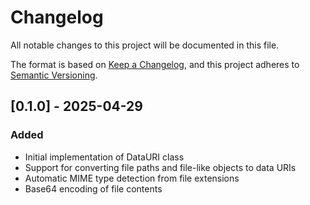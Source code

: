 # Changelog

All notable changes to this project will be documented in this file.

The format is based on [Keep a Changelog](https://keepachangelog.com/en/1.0.0/),
and this project adheres to [Semantic Versioning](https://semver.org/spec/v2.0.0.html).

## [0.1.0] - 2025-04-29

### Added
- Initial implementation of DataURI class
- Support for converting file paths and file-like objects to data URIs
- Automatic MIME type detection from file extensions
- Base64 encoding of file contents